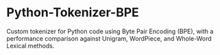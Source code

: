# Python-Tokenizer-BPE
Custom tokenizer for Python code using Byte Pair Encoding (BPE), with a performance comparison against Unigram, WordPiece, and Whole-Word Lexical methods.
